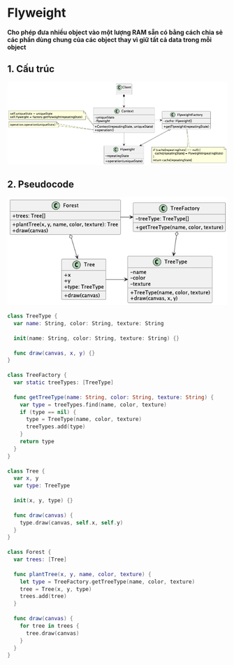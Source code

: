 # Flyweight
**Cho phép đưa nhiều object vào một lượng RAM sẵn có bằng cách chia sẻ các phần dùng chung của các object thay vì giữ tất cả data trong mỗi object**

## 1. Cấu trúc

![Flyweight structure](/out//00.diagrams/02.design-parterns/02.structural-parterns/flyweight_structure/Flyweight%20Structure.png)

## 2. Pseudocode
![Flyweight Pseudocode](/out//00.diagrams/02.design-parterns/02.structural-parterns/flyweight_pseudo_code/Flyweight%20Pseudocode.png)

```swift
class TreeType {
  var name: String, color: String, texture: String

  init(name: String, color: String, texture: String) {}

  func draw(canvas, x, y) {}
}

class TreeFactory {
  var static treeTypes: [TreeType]
  
  func getTreeType(name: String, color: String, texture: String) {
    var type = treeTypes.find(name, color, texture)
    if (type == nil) {
      type = TreeType(name, color, texture)
      treeTypes.add(type)
    }
    return type
  }
}

class Tree {
  var x, y
  var type: TreeType

  init(x, y, type) {}

  func draw(canvas) {
    type.draw(canvas, self.x, self.y)
  }
}

class Forest {
  var trees: [Tree]

  func plantTree(x, y, name, color, texture) {
    let type = TreeFactory.getTreeType(name, color, texture)
    tree = Tree(x, y, type)
    trees.add(tree)
  }

  func draw(canvas) {
    for tree in trees {
      tree.draw(canvas)
    }
  }
}
```